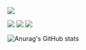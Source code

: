 
<a href="https://www.notion.so/sotae/67ea48a9c8394dd1ad2a4f6374ec097d" target="_blank"><img src="https://img.shields.io/badge/Notion-000000?style=flat-square&logo=Notion&logoColor=white"/></a>

<img src="https://img.shields.io/badge/Spring Boot-6DB33F?style=flat-square&logo=Spring Boot&logoColor=white"/>

<img src="https://img.shields.io/badge/IntelliJ IDEA-000000?style=flat-square&logo=IntelliJ IDEA&logoColor=white"/>

<img src="https://img.shields.io/badge/MariaDB-003545?style=flat-square&logo=MariaDB&logoColor=white"/>

![Anurag's GitHub stats](https://github-readme-stats.vercel.app/api?username=sohyuntae&show_icons=true&theme=radical)
